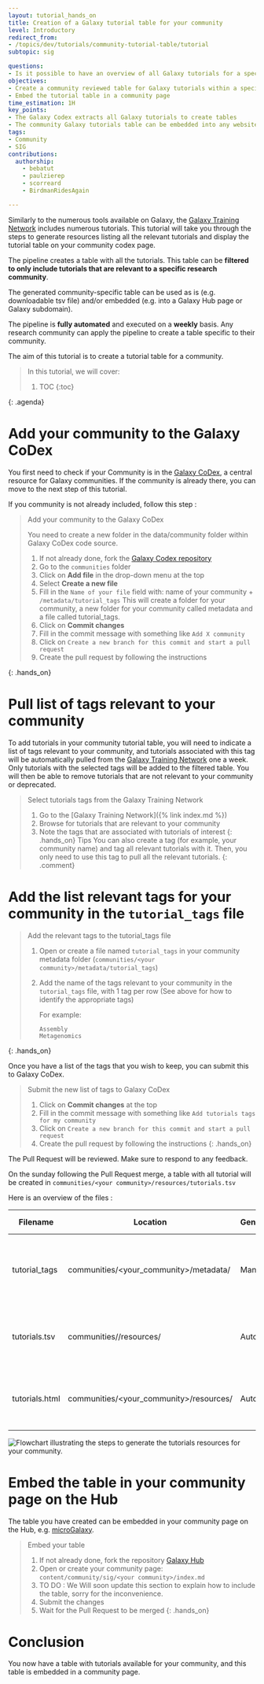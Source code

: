 ```yaml
---
layout: tutorial_hands_on
title: Creation of a Galaxy tutorial table for your community
level: Introductory
redirect_from:
- /topics/dev/tutorials/community-tutorial-table/tutorial
subtopic: sig

questions:
- Is it possible to have an overview of all Galaxy tutorials for a specific scientific domain?
objectives:
- Create a community reviewed table for Galaxy tutorials within a specific scientific domain
- Embed the tutorial table in a community page
time_estimation: 1H
key_points:
- The Galaxy Codex extracts all Galaxy tutorials to create tables
- The community Galaxy tutorials table can be embedded into any website
tags:
- Community
- SIG
contributions:
  authorship:
    - bebatut
    - paulzierep
    - scorreard
    - BirdmanRidesAgain

---
```


Similarly to the numerous tools available on Galaxy, the [Galaxy Training Network](https://training.galaxyproject.org/) includes numerous tutorials. This tutorial will take you through the steps to generate resources listing all the relevant tutorials and display the tutorial table on your community codex page.

The pipeline creates a table with all the tutorials. This table can be **filtered to only include tutorials that are relevant to a specific research community**.

The generated community-specific table can be used as is (e.g. downloadable tsv file) and/or embedded (e.g. into a Galaxy Hub page or Galaxy subdomain). 

The pipeline is **fully automated** and executed on a **weekly** basis. Any research community can apply the pipeline to create a table specific to their community.

The aim of this tutorial is to create a tutorial table for a community.

> <agenda-title></agenda-title>
>
> In this tutorial, we will cover:
>
> 1. TOC
> {:toc}
>
{: .agenda}

# Add your community to the Galaxy CoDex

You first need to check if your Community is in the [Galaxy CoDex](https://github.com/galaxyproject/galaxy_codex/tree/main/communities), a central resource for Galaxy communities.
If the community is already there, you can move to the next step of this tutorial.

If you community is not already included, follow this step :
> <hands-on-title>Add your community to the Galaxy CoDex</hands-on-title>
>
> You need to create a new folder in the data/community folder within Galaxy CoDex code source.
> 1. If not already done, fork the [Galaxy Codex repository](https://github.com/galaxyproject/galaxy_codex)
> 2. Go to the `communities` folder
> 3. Click on **Add file** in the drop-down menu at the top
> 4. Select **Create a new file**
> 5. Fill in the `Name of your file` field with:  name of your community + `/metadata/tutorial_tags`
>    This will create a folder for your community, a new folder for your community called metadata and a file called tutorial_tags.
> 6. Click on **Commit changes**
> 7. Fill in the commit message with something like `Add X community`
> 8. Click on `Create a new branch for this commit and start a pull request`
> 9. Create the pull request by following the instructions
>
{: .hands_on}

# Pull list of tags relevant to your community

To add tutorials in your community tutorial table, you will need to indicate a list of tags relevant to your community, and tutorials associated with this tag will be automatically pulled from the [Galaxy Training Network](https://training.galaxyproject.org/) one a week. Only tutorials with the selected tags will be added to the filtered table.
You will then be able to remove tutorials that are not relevant to your community or deprecated.

> <hands-on-title>Select tutorials tags from the Galaxy Training Network</hands-on-title>
>
> 1. Go to the [Galaxy Training Network]({% link index.md %})
> 2. Browse for tutorials that are relevant to your community
> 3. Note the tags that are associated with tutorials of interest
{: .hands_on}
> <comment-title>Tips</comment-title>
> You can also create a tag (for example, your community name) and tag all relevant tutorials with it. Then, you only need to use this tag to pull all the relevant tutorials.
{: .comment}

# Add the list relevant tags for your community in the `tutorial_tags` file

> <hands-on-title>Add the relevant tags to the tutorial_tags file</hands-on-title>
> 1. Open or create a file named `tutorial_tags` in your community metadata folder (`communities/<your community>/metadata/tutorial_tags`)
> 2. Add the name of the tags relevant to your community in the `tutorial_tags` file, with 1 tag per row
> (See above for how to identify the appropriate tags)
>
>    For example:
>    ```
>    Assembly
>    Metagenomics
>    ```
{: .hands_on}

Once you have a list of the tags that you wish to keep, you can submit this to Galaxy CoDex.

> <hands-on-title>Submit the new list of tags to Galaxy CoDex</hands-on-title>
>
> 1. Click on **Commit changes** at the top
> 2. Fill in the commit message with something like `Add tutorials tags for my community`
> 3. Click on `Create a new branch for this commit and start a pull request`
> 4. Create the pull request by following the instructions
{: .hands_on}

The Pull Request will be reviewed. Make sure to respond to any feedback.

On the sunday following the Pull Request merge, a table with all tutorial will be created in `communities/<your community>/resources/tutorials.tsv`

Here is an overview of the files :

| Filename | Location | Generation | Function | Format | Example (microgalaxy) |
| ------------- | ------------- | ------------- | ------------- | ------------- | ------------- |
| tutorial_tags | communities/<your_community>/metadata/ | Manual | Name of the tags relevant to your community, with 1 tag per row | NA | [Example](https://github.com/galaxyproject/galaxy_codex/blob/main/communities/microgalaxy/metadata/tutorial_tags) |
| tutorials.tsv | communities/<your community>/resources/ | Automatic | Table with all the tutorials relevant to your community | TSV | [Example](https://github.com/galaxyproject/galaxy_codex/blob/main/communities/microgalaxy/metadata/tutorials.tsv) |
| tutorials.html | communities/<your_community>/resources/ | Automatic | A list of the tutorials in html format to include in a website | HTML | [Example](https://github.com/galaxyproject/galaxy_codex/blob/main/communities/microgalaxy/resources/tutorials.html) |

![Flowchart illustrating the steps to generate the tutorials resources for your community.](./images/codex_tuto_flowchart.png "Flowchart illustrating the steps to generate the tutorials resources for your community.")


# Embed the table in your community page on the Hub

The table you have created can be embedded in your community page on the Hub, e.g. [microGalaxy](https://galaxyproject.org/community/sig/microbial/#workflows-and-tutorials).

> <hands-on-title>Embed your table</hands-on-title>
>
> 1.  If not already done, fork the repository [Galaxy Hub](https://github.com/galaxyproject/galaxy-hub)
> 2. Open or create your community page: `content/community/sig/<your community>/index.md`
> 3. TO DO : We Will soon update this section to explain how to include the table, sorry for the inconvenience. 
> 4. Submit the changes
> 5. Wait for the Pull Request to be merged
{: .hands_on}

# Conclusion

You now have a table with tutorials available for your community, and this table is embedded in a community page.
